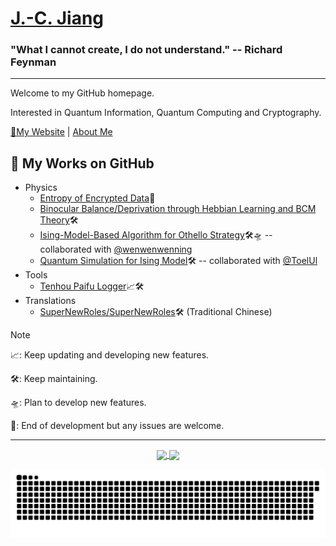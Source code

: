 # [J.-C. Jiang](https://github.com/Jim137)

### "What I cannot create, I do not understand." -- Richard Feynman

---

Welcome to my GitHub homepage.

Interested in Quantum Information, Quantum Computing and Cryptography.

[🧭My Website](https://www.jim137.eu.org/) | [About Me](https://www.jim137.eu.org/about/)

## 🔭 My Works on GitHub

* Physics
  * [Entropy of Encrypted Data](https://github.com/Jim137/Entropy)📳
  * [Binocular Balance/Deprivation through Hebbian Learning and BCM Theory](https://github.com/Jim137/binocular_balance)🛠️
  * [Ising-Model-Based Algorithm for Othello Strategy](https://github.com/Jim137/IMBA_Othello)🛠️🛸 -- collaborated with [@wenwenwenning](https://github.com/wenwenwenning)
  * [Quantum Simulation for Ising Model](https://github.com/Jim137/QuantumSimulation_IsingModel)🛠️ -- collaborated with [@ToelUl](https://github.com/ToelUl)
  <!-- * [A lose-to-reality physical modeling of billiard balls](https://github.com/Jim137/2D_Billiard) 📈WIP -->
* Tools
  * [Tenhou Paifu Logger](https://github.com/Jim137/Tenhou-Paifu-Logger)📈🛠️
* Translations
  * [SuperNewRoles/SuperNewRoles](https://github.com/SuperNewRoles/SuperNewRoles)🛠️ (Traditional Chinese)

> [!NOTE]
> 
> 📈: Keep updating and developing new features.
> 
> 🛠️: Keep maintaining.
>
> 🛸: Plan to develop new features.
>
> 📳: End of development but any issues are welcome.
> 

---

<p align="center">
  <a href="https://github.com/Jim137">
    <img align="center"
         height="150em"
         src="https://github-readme-stats.vercel.app/api?username=Jim137&show_icons=true&include_all_commits=true&count_private=true&theme=apprentice&hide_border=true&bg_color=0D1117" />
  </a>
  <a href="https://github.com/Jim137">
    <img align="center"
         height="150em"
         src="https://github-readme-streak-stats.herokuapp.com/?user=Jim137&theme=black-ice&hide_border=true&stroke=0000&background=0D1117&ring=e05397&fire=e05397&currStreakLabel=e05397" />
  </a>
</p>
<p align="center">
    <img align="center" src="https://github.com/Jim137/Jim137/blob/output/github-contribution-grid-snake.svg"/>
</p>
